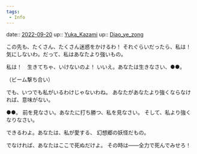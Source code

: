 ```yaml
---
tags:
 - Info
---
```


date:: [2022-09-20](Daily_Note/2022-09-20.md)
up:: [Yuka_Kazami](../Bar/Novel/Touhou_Project/Yuka_Kazami.md)
up:: [Diao_ye_zong](../Bar/Novel/Touhou_Project/Diao_ye_zong.md)



この先も、たくさん、たくさん迷惑をかけるわ！
それぐらいだったら、私は！
気にしないわ。だって、私はあなたより強いもの。

私は！　生きてちゃ、いけないのよ！
いいえ。あなたは生きなさい、●●。

（ビーム撃ち合い）

でも、いつでも私がいるわけじゃないわね。
あなたがあなたより強くならなければ、意味がない。

●●。
前を見なさい。あなたに打ち勝つ、私を見なさい。
そして、私より強くなりなさい。

できるわよ。あなたは、私が愛する、
幻想郷の妖怪だもの。

でなければ、あなたはここで死ぬだけよ。
その時は――全力で死んでみせろ！